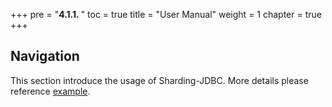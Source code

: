 +++
pre = "<b>4.1.1. </b>"
toc = true
title = "User Manual"
weight = 1
chapter = true
+++

## Navigation

This section introduce the usage of Sharding-JDBC. More details please reference [example](https://github.com/shardingjdbc/sharding-jdbc-example).
